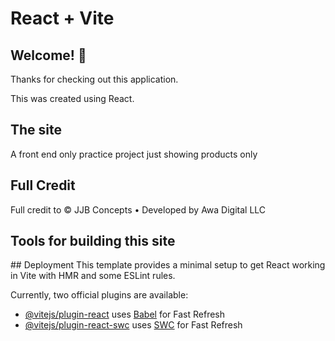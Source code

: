 # React + Vite

## Welcome! 👋

Thanks for checking out this application.

This was created using React.

## The site

A front end only practice project just showing products only


## Full Credit

Full credit to © JJB Concepts • Developed by Awa Digital LLC

## Tools for building this site

## Deployment
This template provides a minimal setup to get React working in Vite with HMR and some ESLint rules.

Currently, two official plugins are available:

- [@vitejs/plugin-react](https://github.com/vitejs/vite-plugin-react/blob/main/packages/plugin-react/README.md) uses [Babel](https://babeljs.io/) for Fast Refresh
- [@vitejs/plugin-react-swc](https://github.com/vitejs/vite-plugin-react-swc) uses [SWC](https://swc.rs/) for Fast Refresh
